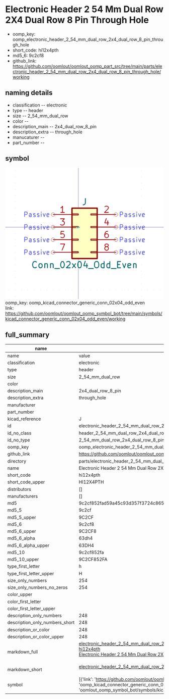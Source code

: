 # Electronic Header 2 54 Mm Dual Row 2X4 Dual Row 8 Pin Through Hole

  
* oomp_key: oomp_electronic_header_2_54_mm_dual_row_2x4_dual_row_8_pin_through_hole 
* short_code: hi12x4pth
* md5_6: 9c2cf8  
* github_link: https://github.com/oomlout/oomlout_oomp_part_src/tree/main/parts/electronic_header_2_54_mm_dual_row_2x4_dual_row_8_pin_through_hole/working  
## naming details
* classification -- electronic
* type -- header
* size -- 2_54_mm_dual_row
* color -- 
* description_main -- 2x4_dual_row_8_pin
* description_extra -- through_hole
* manucaturer -- 
* part_number -- 



## symbol

![](symbol/0/working/working_600.png)  
oomp_key: oomp_kicad_connector_generic_conn_02x04_odd_even  
link: https://github.com/oomlout/oomlout_oomp_symbol_bot/tree/main/symbols/kicad_connector_generic_conn_02x04_odd_even/working  


## full_summary
| name | value | 
| --- | --- | 
| name | value | 
| classification | electronic | 
| type | header | 
| size | 2_54_mm_dual_row | 
| color |  | 
| description_main | 2x4_dual_row_8_pin | 
| description_extra | through_hole | 
| manufacturer |  | 
| part_number |  | 
| kicad_reference | J | 
| id | electronic_header_2_54_mm_dual_row_2x4_dual_row_8_pin_through_hole | 
| id_no_class | header_2_54_mm_dual_row_2x4_dual_row_8_pin_through_hole | 
| id_no_type | 2_54_mm_dual_row_2x4_dual_row_8_pin_through_hole | 
| oomp_key | oomp_electronic_header_2_54_mm_dual_row_2x4_dual_row_8_pin_through_hole | 
| github_link | https://github.com/oomlout/oomlout_oomp_part_src/tree/main/parts/electronic_header_2_54_mm_dual_row_2x4_dual_row_8_pin_through_hole/working | 
| directory | parts/electronic_header_2_54_mm_dual_row_2x4_dual_row_8_pin_through_hole | 
| name | Electronic Header 2 54 Mm Dual Row 2X4 Dual Row 8 Pin Through Hole | 
| short_code | hi12x4pth | 
| short_code_upper | HI12X4PTH | 
| distributors | [] | 
| manufacturers | [] | 
| md5 | 9c2cf852fad59a45c93d357f3724c865 | 
| md5_5 | 9c2cf | 
| md5_5_upper | 9C2CF | 
| md5_6 | 9c2cf8 | 
| md5_6_upper | 9C2CF8 | 
| md5_6_alpha | 63dh4 | 
| md5_6_alpha_upper | 63DH4 | 
| md5_10 | 9c2cf852fa | 
| md5_10_upper | 9C2CF852FA | 
| type_first_letter | h | 
| type_first_letter_upper | H | 
| size_only_numbers | 254 | 
| size_only_numbers_no_zeros | 254 | 
| color_upper |  | 
| color_first_letter |  | 
| color_first_letter_upper |  | 
| description_only_numbers | 248 | 
| description_only_numbers_short | 248 | 
| description_or_color | 248 | 
| description_or_color_upper | 248 | 
| markdown_full | [electronic_header_2_54_mm_dual_row_2x4_dual_row_8_pin_through_hole](https://github.com/oomlout/oomlout_oomp_part_src/tree/main/parts/electronic_header_2_54_mm_dual_row_2x4_dual_row_8_pin_through_hole/working)<br>[hi12x4pth](https://github.com/oomlout/oomlout_oomp_part_src/tree/main/parts/electronic_header_2_54_mm_dual_row_2x4_dual_row_8_pin_through_hole/working)<br>[Electronic Header 2 54 Mm Dual Row 2X4 Dual Row 8 Pin Through Hole](https://github.com/oomlout/oomlout_oomp_part_src/tree/main/parts/electronic_header_2_54_mm_dual_row_2x4_dual_row_8_pin_through_hole/working)<br><br> | 
| markdown_short | [electronic_header_2_54_mm_dual_row_2x4_dual_row_8_pin_through_hole](https://github.com/oomlout/oomlout_oomp_part_src/tree/main/parts/electronic_header_2_54_mm_dual_row_2x4_dual_row_8_pin_through_hole/working)<br><br> | 
| symbol | [{'link': 'https://github.com/oomlout/oomlout_oomp_symbol_bot/tree/main/symbols/kicad_connector_generic_conn_02x04_odd_even', 'oomp_key': 'oomp_kicad_connector_generic_conn_02x04_odd_even', 'directory': 'oomlout_oomp_symbol_bot/symbols/kicad_connector_generic_conn_02x04_odd_even//working/working.kicad_sym'}] | 
